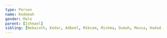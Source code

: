 ```yaml
---
type: Person
name: Kedemah
gender: Male
parent: [Ishmael]
sibling: [Nebaioth, Kedar, Adbeel, Mibsam, Mishma, Dumah, Massa, Hadad, Tema, Jetur, Naphish, Basemath]
---
```

